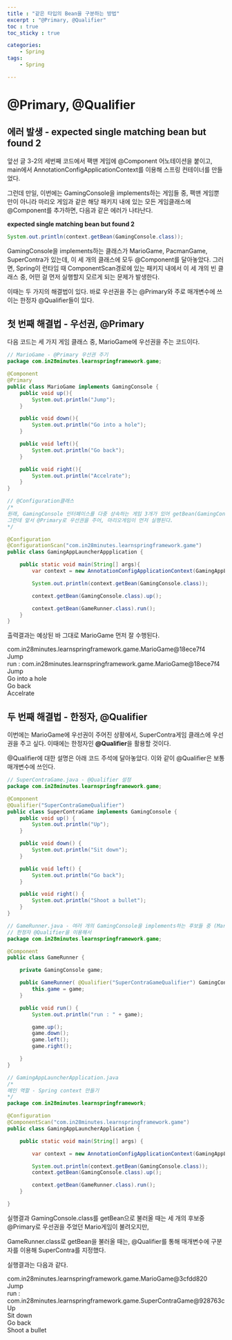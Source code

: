 ```yaml
---
title : "같은 타입의 Bean을 구분하는 방법"
excerpt : "@Primary, @Qualifier"
toc : true
toc_sticky : true

categories:
    - Spring
tags:
    - Spring

---
```


# @Primary, @Qualifier

## 에러 발생 - expected single matching bean but found 2

앞선 글 3-2의 세번째 코드에서 팩맨 게임에 @Component 어노테이션을 붙이고, main에서 AnnotationConfigApplicationContext를 이용해 스프링 컨테이너를 만들었다.

그런데 만일, 이번에는 GamingConsole을 implements하는 게임들 중, 팩맨 게임뿐만이 아니라 마리오 게임과 같은 해당 패키지 내에 있는 모든 게임클래스에 @Component를 추가하면, 다음과 같은 에러가 나타난다.

**expected single matching bean but found 2**

```java
System.out.println(context.getBean(GamingConsole.class));
```
GamingConsole을 implements하는 클래스가 MarioGame, PacmanGame, SuperContra가 있는데, 이 세 개의 클래스에 모두 @Component를 달아놓았다. 그러면, Spring이 런타임 때 ComponentScan경로에 있는 패키지 내에서 이 세 개의 빈 클래스 중, 어떤 걸 먼저 실행할지 모르게 되는 문제가 발생한다.

이때는 두 가지의 해결법이 있다. 바로 우선권을 주는 @Primary와 주로 매개변수에 쓰이는 한정자 @Qualifier들이 있다.

## 첫 번째 해결법 - 우선권, @Primary

다음 코드는 세 가지 게임 클래스 중, MarioGame에 우선권을 주는 코드이다.

```java
// MarioGame - @Primary 우선권 주기
package com.in28minutes.learnspringframework.game;

@Component
@Primary
public class MarioGame implements GamingConsole {
    public void up(){
        System.out.println("Jump");
    }

    public void down(){
        System.out.println("Go into a hole");
    }

    public void left(){
        System.out.println("Go back");
    }

    public void right(){
        System.out.println("Accelrate");
    }
}

// @Configuration클래스 
/*
원래, GamingConsole 인터페이스를 다중 상속하는 게임 3개가 있어 getBean(GamingConsole.class)에서 에러가 난다.
그런데 앞서 @Primary로 우선권을 주어, 마리오게임이 먼저 실행된다.
*/

@Configuration
@ConfigurationScan("com.in28minutes.learnspringframework.game")
public class GamingAppLauncherAppplication {

    public static void main(String[] args){
        var context = new AnnotationConfigApplicationContext(GamingAppLauncherApplication.class);

        System.out.println(context.getBean(GamingConsole.class));

        context.getBean(GamingConsole.class).up();

        context.getBean(GameRunner.class).run();
    }
}
```

출력결과는 예상된 바 그대로 MarioGame 먼저 잘 수행된다.

com.in28minutes.learnspringframework.game.MarioGame@18ece7f4 <br>
Jump <br>
run : com.in28minutes.learnspringframework.game.MarioGame@18ece7f4 <br>
Jump <br>
Go into a hole <br>
Go back <br>
Accelrate

## 두 번째 해결법 - 한정자, @Qualifier

이번에는 MarioGame에 우선권이 주어진 상황에서, SuperContra게임 클래스에 우선권을 주고 싶다. 이때에는 한정자인 **@Qualifier**을 활용할 것이다.

@Qualifier에 대한 설명은 아래 코드 주석에 달아놓았다. 이와 같이 @Qualifier은 보통 매개변수에 쓰인다.

```java
// SuperContraGame.java - @Qualifier 설정
package com.in28minutes.learnspringframework.game;

@Component
@Qualifier("SuperContraGameQualifier")
public class SuperContraGame implements GamingConsole {
    public void up() {
		System.out.println("Up");
	}

	public void down() {
		System.out.println("Sit down");
	}

	public void left() {
		System.out.println("Go back");
	}

	public void right() {
		System.out.println("Shoot a bullet");
	}
}

// GameRunner.java - 여러 개의 GamingConsole을 implements하는 후보들 중 (MarioGame, PacmanGame, SuperContraGame) 중 GamingConsole으로 한정할 것.
// 한정자 @Qualifier을 이용해서
package com.in28minutes.learnspringframework.game;

@Component
public class GameRunner {

    private GamingConsole game;

    public GameRunner( @Qualifier("SuperContraGameQualifier") GamingConsole game) {
        this.game = game;
    }

    public void run() {
	    System.out.println("run : " + game);

		game.up();
		game.down();
		game.left();
		game.right();

	}
}

// GamingAppLauncherApplication.java
/*
메인 역할 - Spring context 만들기
*/
package com.in28minutes.learnspringframework;

@Configuration
@ComponentScan("com.in28minutes.learnspringframework.game")
public class GamingAppLauncherApplication {

	public static void main(String[] args) {

		var context = new AnnotationConfigApplicationContext(GamingAppLauncherApplication.class);

		System.out.println(context.getBean(GamingConsole.class));
		context.getBean(GamingConsole.class).up();

		context.getBean(GameRunner.class).run();
	}

}
```

실행결과 GamingConsole.class를 getBean으로 불러올 때는 세 개의 후보중 @Primary로 우선권을 주었던 Mario게임이 불려오지만,

GameRunner.class로 getBean을 불러올 때는, @Qualifier를 통해 매개변수에 구분자를 이용해 SuperContra를 지정했다.

실행결과는 다음과 같다.

com.in28minutes.learnspringframework.game.MarioGame@3cfdd820 <br>
Jump <br>
run : com.in28minutes.learnspringframework.game.SuperContraGame@928763c <br>
Up <br>
Sit down <br>
Go back <br>
Shoot a bullet
